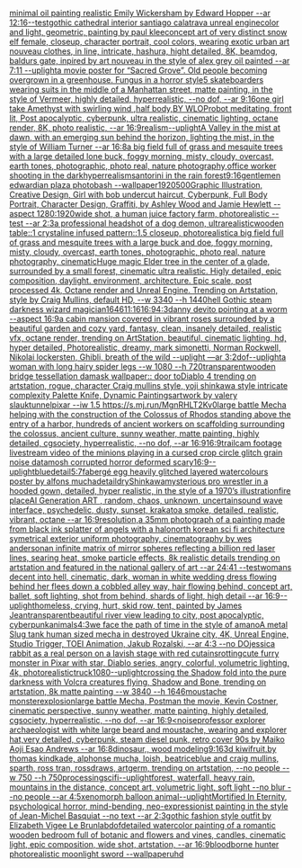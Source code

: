 [minimal oil painting realistic Emily Wickersham by Edward Hopper --ar 12:16](https://www.ebank.nz/aiartgenerator?category=minimal%2520oil%2520painting%2520realistic%2520Emily%2520Wickersham%2520by%2520Edward%2520Hopper%2520--ar%252012%3A16)[--test](https://www.ebank.nz/aiartgenerator?category=--test)[](https://www.ebank.nz/aiartgenerator?category=)[gothic cathedral interior santiago calatrava unreal engine](https://www.ebank.nz/aiartgenerator?category=gothic%2520cathedral%2520interior%2520santiago%2520calatrava%2520unreal%2520engine)[color and light, geometric, painting by paul klee](https://www.ebank.nz/aiartgenerator?category=color%2520and%2520light%2C%2520geometric%2C%2520painting%2520by%2520paul%2520klee)[concept art of very distinct snow elf  female, closeup, character portrait,  cool colors, wearing exotic urban art nouveau clothes, in line, intricate, hashura, hight detailed, 8K, beamdog, baldurs gate,  inpired by art nouveau in the style of alex grey oil painted --ar 7:11 --uplight](https://www.ebank.nz/aiartgenerator?category=concept%2520art%2520of%2520very%2520distinct%2520snow%2520elf%2520%2520female%2C%2520closeup%2C%2520character%2520portrait%2C%2520%2520cool%2520colors%2C%2520wearing%2520exotic%2520urban%2520art%2520nouveau%2520clothes%2C%2520in%2520line%2C%2520intricate%2C%2520hashura%2C%2520hight%2520detailed%2C%25208K%2C%2520beamdog%2C%2520baldurs%2520gate%2C%2520%2520inpired%2520by%2520art%2520nouveau%2520in%2520the%2520style%2520of%2520alex%2520grey%2520oil%2520painted%2520--ar%25207%3A11%2520--uplight)[a movie poster for “Sacred Grove”. Old people becoming overgrown in a greenhouse. Fungus in a horror style](https://www.ebank.nz/aiartgenerator?category=a%2520movie%2520poster%2520for%2520%E2%80%9CSacred%2520Grove%E2%80%9D.%2520Old%2520people%2520becoming%2520overgrown%2520in%2520a%2520greenhouse.%2520Fungus%2520in%2520a%2520horror%2520style)[5 skateboarders wearing suits in the middle of a Manhattan street, matte painting, in the style of Vermeer, highly detailed, hyperrealistic, --no dof, --ar 9:16](https://www.ebank.nz/aiartgenerator?category=5%2520skateboarders%2520wearing%2520suits%2520in%2520the%2520middle%2520of%2520a%2520Manhattan%2520street%2C%2520matte%2520painting%2C%2520in%2520the%2520style%2520of%2520Vermeer%2C%2520highly%2520detailed%2C%2520hyperrealistic%2C%2520--no%2520dof%2C%2520--ar%25209%3A16)[one girl take Amethyst with swirling wind ,half body,BY WLOP](https://www.ebank.nz/aiartgenerator?category=one%2520girl%2520take%2520Amethyst%2520with%2520swirling%2520wind%2520%2Chalf%2520body%2CBY%2520WLOP)[robot meditating, front lit, Post apocalyptic, cyberpunk, ultra realistic, cinematic lighting, octane render, 8K, photo realistic, --ar 16:9](https://www.ebank.nz/aiartgenerator?category=robot%2520meditating%2C%2520front%2520lit%2C%2520Post%2520apocalyptic%2C%2520cyberpunk%2C%2520ultra%2520realistic%2C%2520cinematic%2520lighting%2C%2520octane%2520render%2C%25208K%2C%2520photo%2520realistic%2C%2520--ar%252016%3A9)[realism](https://www.ebank.nz/aiartgenerator?category=realism)[--uplight](https://www.ebank.nz/aiartgenerator?category=--uplight)[A Valley in the mist at dawn, with an emerging sun behind the horizon, lighting the mist, in the style of William Turner --ar 16:8](https://www.ebank.nz/aiartgenerator?category=A%2520Valley%2520in%2520the%2520mist%2520at%2520dawn%2C%2520with%2520an%2520emerging%2520sun%2520behind%2520the%2520horizon%2C%2520lighting%2520the%2520mist%2C%2520in%2520the%2520style%2520of%2520William%2520Turner%2520--ar%252016%3A8)[a big field full of grass and mesquite trees with a large detailed lone buck, foggy morning, misty, cloudy, overcast, earth tones, photographic, photo real, nature photography,](https://www.ebank.nz/aiartgenerator?category=a%2520big%2520field%2520full%2520of%2520grass%2520and%2520mesquite%2520trees%2520with%2520a%2520large%2520detailed%2520lone%2520buck%2C%2520foggy%2520morning%2C%2520misty%2C%2520cloudy%2C%2520overcast%2C%2520earth%2520tones%2C%2520photographic%2C%2520photo%2520real%2C%2520nature%2520photography%2C)[office worker shooting in the dark](https://www.ebank.nz/aiartgenerator?category=office%2520worker%2520shooting%2520in%2520the%2520dark)[hyperrealism](https://www.ebank.nz/aiartgenerator?category=hyperrealism)[santorini in the rain forest](https://www.ebank.nz/aiartgenerator?category=santorini%2520in%2520the%2520rain%2520forest)[9:16](https://www.ebank.nz/aiartgenerator?category=9%3A16)[gentlemen edwardian plaza photobash --wallpaper](https://www.ebank.nz/aiartgenerator?category=gentlemen%2520edwardian%2520plaza%2520photobash%2520--wallpaper)[1920](https://www.ebank.nz/aiartgenerator?category=1920)[500](https://www.ebank.nz/aiartgenerator?category=500)[Graphic Illustration, Creative Design, Girl with bob undercut haircut, Cyberpunk, Full Body Portrait, Character Design, Graffiti, by Ashley Wood and Jamie Hewlett --aspect 1280:1920](https://www.ebank.nz/aiartgenerator?category=Graphic%2520Illustration%2C%2520Creative%2520Design%2C%2520Girl%2520with%2520bob%2520undercut%2520haircut%2C%2520Cyberpunk%2C%2520Full%2520Body%2520Portrait%2C%2520Character%2520Design%2C%2520Graffiti%2C%2520by%2520Ashley%2520Wood%2520and%2520Jamie%2520Hewlett%2520--aspect%25201280%3A1920)[wide shot, a human juice factory farm, photorealistic --test --ar 2:3](https://www.ebank.nz/aiartgenerator?category=wide%2520shot%2C%2520a%2520human%2520juice%2520factory%2520farm%2C%2520photorealistic%2520--test%2520--ar%25202%3A3)[a professional headshot of a dog demon, ultrarealistic](https://www.ebank.nz/aiartgenerator?category=a%2520professional%2520headshot%2520of%2520a%2520dog%2520demon%2C%2520ultrarealistic)[wooden table::1 crystaline infused pattern::1.5 closeup, photorealistic](https://www.ebank.nz/aiartgenerator?category=wooden%2520table%3A%3A1%2520crystaline%2520infused%2520pattern%3A%3A1.5%2520closeup%2C%2520photorealistic)[a big field full of grass and mesquite trees with a large buck and doe, foggy morning, misty, cloudy, overcast, earth tones, photographic, photo real, nature photography, cinematic](https://www.ebank.nz/aiartgenerator?category=a%2520big%2520field%2520full%2520of%2520grass%2520and%2520mesquite%2520trees%2520with%2520a%2520large%2520buck%2520and%2520doe%2C%2520foggy%2520morning%2C%2520misty%2C%2520cloudy%2C%2520overcast%2C%2520earth%2520tones%2C%2520photographic%2C%2520photo%2520real%2C%2520nature%2520photography%2C%2520cinematic)[Huge magic Elder tree in the center of a glade, surrounded by a small forest, cinematic ultra realistic. Higly detailed, epic composition, daylight. environment, architecture. Epic scale, post processed 4k, Octane render and Unreal Engine. Trending on Artstation, style by Craig Mullins, default HD, --w 3340 --h 1440](https://www.ebank.nz/aiartgenerator?category=Huge%2520magic%2520Elder%2520tree%2520in%2520the%2520center%2520of%2520a%2520glade%2C%2520surrounded%2520by%2520a%2520small%2520forest%2C%2520cinematic%2520ultra%2520realistic.%2520Higly%2520detailed%2C%2520epic%2520composition%2C%2520daylight.%2520environment%2C%2520architecture.%2520Epic%2520scale%2C%2520post%2520processed%25204k%2C%2520Octane%2520render%2520and%2520Unreal%2520Engine.%2520Trending%2520on%2520Artstation%2C%2520style%2520by%2520Craig%2520Mullins%2C%2520default%2520HD%2C%2520--w%25203340%2520--h%25201440)[hell Gothic  steam darkness wizard magician](https://www.ebank.nz/aiartgenerator?category=hell%2520Gothic%2520%2520steam%2520darkness%2520wizard%2520magician)[1646](https://www.ebank.nz/aiartgenerator?category=1646)[11:16](https://www.ebank.nz/aiartgenerator?category=11%3A16)[16:9](https://www.ebank.nz/aiartgenerator?category=16%3A9)[4:3](https://www.ebank.nz/aiartgenerator?category=4%3A3)[danny devito pointing at a worm --aspect 16:9](https://www.ebank.nz/aiartgenerator?category=danny%2520devito%2520pointing%2520at%2520a%2520worm%2520--aspect%252016%3A9)[a cabin mansion covered in vibrant roses surrounded by a beautiful garden and cozy yard, fantasy, clean, insanely detailed, realistic vfx, octane render, trending on ArtStation, beautiful, cinematic lighting, hd, hyper detailed, Photorealistic, dreamy, mark simonetti, Norman Rockwell, Nikolai lockersten, Ghibli, breath of the wild --uplight —ar 3:2](https://www.ebank.nz/aiartgenerator?category=a%2520cabin%2520mansion%2520covered%2520in%2520vibrant%2520roses%2520surrounded%2520by%2520a%2520beautiful%2520garden%2520and%2520cozy%2520yard%2C%2520fantasy%2C%2520clean%2C%2520insanely%2520detailed%2C%2520realistic%2520vfx%2C%2520octane%2520render%2C%2520trending%2520on%2520ArtStation%2C%2520beautiful%2C%2520cinematic%2520lighting%2C%2520hd%2C%2520hyper%2520detailed%2C%2520Photorealistic%2C%2520dreamy%2C%2520mark%2520simonetti%2C%2520Norman%2520Rockwell%2C%2520Nikolai%2520lockersten%2C%2520Ghibli%2C%2520breath%2520of%2520the%2520wild%2520--uplight%2520%E2%80%94ar%25203%3A2)[dof](https://www.ebank.nz/aiartgenerator?category=dof)[--uplight](https://www.ebank.nz/aiartgenerator?category=--uplight)[a woman with long hairy spider legs --w 1080 --h 720](https://www.ebank.nz/aiartgenerator?category=a%2520woman%2520with%2520long%2520hairy%2520spider%2520legs%2520--w%25201080%2520--h%2520720)[transparent](https://www.ebank.nz/aiartgenerator?category=transparent)[wooden bridge tessellation damask wallpaper:: door to](https://www.ebank.nz/aiartgenerator?category=wooden%2520bridge%2520tessellation%2520damask%2520wallpaper%3A%3A%2520door%2520to)[Diablo 4 trending on artstation, rogue, character Craig mullins style, yoji shinkawa style intricate complexity Palette Knife, Dynamic Paintings](https://www.ebank.nz/aiartgenerator?category=Diablo%25204%2520trending%2520on%2520artstation%2C%2520rogue%2C%2520character%2520Craig%2520mullins%2520style%2C%2520yoji%2520shinkawa%2520style%2520intricate%2520complexity%2520Palette%2520Knife%2C%2520Dynamic%2520Paintings)[artwork by valery slauk](https://www.ebank.nz/aiartgenerator?category=artwork%2520by%2520valery%2520slauk)[tunnel](https://www.ebank.nz/aiartgenerator?category=tunnel)[pixar --iw 1.5 <https://s.mj.run/MgnRHLT2Kv0>](https://www.ebank.nz/aiartgenerator?category=pixar%2520--iw%25201.5%2520%3Chttps%3A//s.mj.run/MgnRHLT2Kv0%3E)[large battle Mecha helping with the construction of the Colossus of Rhodos standing above the entry of a harbor, hundreds of ancient workers on scaffolding surrounding the colossus, ancient culture, sunny weather, matte painting, highly detailed, cgsociety, hyperrealistic, --no dof, --ar 16:9](https://www.ebank.nz/aiartgenerator?category=large%2520battle%2520Mecha%2520helping%2520with%2520the%2520construction%2520of%2520the%2520Colossus%2520of%2520Rhodos%2520standing%2520above%2520the%2520entry%2520of%2520a%2520harbor%2C%2520hundreds%2520of%2520ancient%2520workers%2520on%2520scaffolding%2520surrounding%2520the%2520colossus%2C%2520ancient%2520culture%2C%2520sunny%2520weather%2C%2520matte%2520painting%2C%2520highly%2520detailed%2C%2520cgsociety%2C%2520hyperrealistic%2C%2520--no%2520dof%2C%2520--ar%252016%3A9)[16:9](https://www.ebank.nz/aiartgenerator?category=16%3A9)[trailcam footage livestream video of the minions playing in a cursed crop circle glitch grain noise datamosh corrupted horror deformed scary](https://www.ebank.nz/aiartgenerator?category=trailcam%2520footage%2520livestream%2520video%2520of%2520the%2520minions%2520playing%2520in%2520a%2520cursed%2520crop%2520circle%2520glitch%2520grain%2520noise%2520datamosh%2520corrupted%2520horror%2520deformed%2520scary)[16:9](https://www.ebank.nz/aiartgenerator?category=16%3A9)[--uplight](https://www.ebank.nz/aiartgenerator?category=--uplight)[blue](https://www.ebank.nz/aiartgenerator?category=blue)[detail](https://www.ebank.nz/aiartgenerator?category=detail)[5:7](https://www.ebank.nz/aiartgenerator?category=5%3A7)[fabergé egg heavily glitched layered watercolours poster by alfons mucha](https://www.ebank.nz/aiartgenerator?category=faberg%C3%A9%2520egg%2520heavily%2520glitched%2520layered%2520watercolours%2520poster%2520by%2520alfons%2520mucha)[detail](https://www.ebank.nz/aiartgenerator?category=detail)[dry](https://www.ebank.nz/aiartgenerator?category=dry)[Shinkawa](https://www.ebank.nz/aiartgenerator?category=Shinkawa)[mysterious pro wrestler in a hooded gown, detailed, hyper realistic, in the style of a 1970’s illustration](https://www.ebank.nz/aiartgenerator?category=mysterious%2520pro%2520wrestler%2520in%2520a%2520hooded%2520gown%2C%2520detailed%2C%2520hyper%2520realistic%2C%2520in%2520the%2520style%2520of%2520a%25201970%E2%80%99s%2520illustration)[fire place](https://www.ebank.nz/aiartgenerator?category=fire%2520place)[AI Generation ART , random, chaos, unknown, uncertain](https://www.ebank.nz/aiartgenerator?category=AI%2520Generation%2520ART%2520%2C%2520random%2C%2520chaos%2C%2520unknown%2C%2520uncertain)[sound wave interface, psychedelic, dusty, sunset, krakatoa smoke, detailed, realistic, vibrant, octane --ar 16:9](https://www.ebank.nz/aiartgenerator?category=sound%2520wave%2520interface%2C%2520psychedelic%2C%2520dusty%2C%2520sunset%2C%2520krakatoa%2520smoke%2C%2520detailed%2C%2520realistic%2C%2520vibrant%2C%2520octane%2520--ar%252016%3A9)[resolution,](https://www.ebank.nz/aiartgenerator?category=resolution%2C)[a 35mm photograph of a painting made from black ink splatter of angels with a halo](https://www.ebank.nz/aiartgenerator?category=a%252035mm%2520photograph%2520of%2520a%2520painting%2520made%2520from%2520black%2520ink%2520splatter%2520of%2520angels%2520with%2520a%2520halo)[north korean sci fi architecture symetrical exterior uniform photography, cinematography by wes anderson](https://www.ebank.nz/aiartgenerator?category=north%2520korean%2520sci%2520fi%2520architecture%2520symetrical%2520exterior%2520uniform%2520photography%2C%2520cinematography%2520by%2520wes%2520anderson)[an infinite matrix of mirror spheres reflecting a billion red laser lines, searing heat, smoke particle effects, 8k realistic details trending on artstation and featured in the national gallery of art --ar 24:41 --test](https://www.ebank.nz/aiartgenerator?category=an%2520infinite%2520matrix%2520of%2520mirror%2520spheres%2520reflecting%2520a%2520billion%2520red%2520laser%2520lines%2C%2520searing%2520heat%2C%2520smoke%2520particle%2520effects%2C%25208k%2520realistic%2520details%2520trending%2520on%2520artstation%2520and%2520featured%2520in%2520the%2520national%2520gallery%2520of%2520art%2520--ar%252024%3A41%2520--test)[womans decent into hell, cinematic, dark, woman in white wedding dress flowing behind her flees down a cobbled alley way, hair flowing behind, concept art, ballet, soft lighting, shot from behind, shards of light, high detail --ar 16:9](https://www.ebank.nz/aiartgenerator?category=womans%2520decent%2520into%2520hell%2C%2520cinematic%2C%2520dark%2C%2520woman%2520in%2520white%2520wedding%2520dress%2520flowing%2520behind%2520her%2520flees%2520down%2520a%2520cobbled%2520alley%2520way%2C%2520hair%2520flowing%2520behind%2C%2520concept%2520art%2C%2520ballet%2C%2520soft%2520lighting%2C%2520shot%2520from%2520behind%2C%2520shards%2520of%2520light%2C%2520high%2520detail%2520--ar%252016%3A9)[--uplight](https://www.ebank.nz/aiartgenerator?category=--uplight)[homeless, crying, hurt, skid row, tent, painted by James Jean](https://www.ebank.nz/aiartgenerator?category=homeless%2C%2520crying%2C%2520hurt%2C%2520skid%2520row%2C%2520tent%2C%2520painted%2520by%2520James%2520Jean)[transparent](https://www.ebank.nz/aiartgenerator?category=transparent)[beautiful river view leading to city, post apocalyptic, cyberpunk](https://www.ebank.nz/aiartgenerator?category=beautiful%2520river%2520view%2520leading%2520to%2520city%2C%2520post%2520apocalyptic%2C%2520cyberpunk)[animals](https://www.ebank.nz/aiartgenerator?category=animals)[4:3](https://www.ebank.nz/aiartgenerator?category=4%3A3)[we face the path of time in the style of amano](https://www.ebank.nz/aiartgenerator?category=we%2520face%2520the%2520path%2520of%2520time%2520in%2520the%2520style%2520of%2520amano)[A metal Slug tank human sized mecha in destroyed Ukraine city, 4K, Unreal Engine, Studio Trigger, TOEI Animation, Jakub Rozalski, --ar 4:3 --no DO](https://www.ebank.nz/aiartgenerator?category=A%2520metal%2520Slug%2520tank%2520human%2520sized%2520mecha%2520in%2520destroyed%2520Ukraine%2520city%2C%25204K%2C%2520Unreal%2520Engine%2C%2520Studio%2520Trigger%2C%2520TOEI%2520Animation%2C%2520Jakub%2520Rozalski%2C%2520--ar%25204%3A3%2520--no%2520DO)[jessica rabbit as a real person on a lavish stage with red cutains](https://www.ebank.nz/aiartgenerator?category=jessica%2520rabbit%2520as%2520a%2520real%2520person%2520on%2520a%2520lavish%2520stage%2520with%2520red%2520cutains)[rotting](https://www.ebank.nz/aiartgenerator?category=rotting)[cute furry monster in Pixar with star, Diablo series, angry, colorful, volumetric lighting, 4k, photorealistic](https://www.ebank.nz/aiartgenerator?category=cute%2520furry%2520monster%2520in%2520Pixar%2520with%2520star%2C%2520Diablo%2520series%2C%2520angry%2C%2520colorful%2C%2520volumetric%2520lighting%2C%25204k%2C%2520photorealistic)[truck](https://www.ebank.nz/aiartgenerator?category=truck)[1080](https://www.ebank.nz/aiartgenerator?category=1080)[--uplight](https://www.ebank.nz/aiartgenerator?category=--uplight)[crossing the Shadow fold into the pure darkness with Volcra creatures flying, Shadow and Bone, trending on artstation, 8k matte painting --w 3840 --h 1646](https://www.ebank.nz/aiartgenerator?category=crossing%2520the%2520Shadow%2520fold%2520into%2520the%2520pure%2520darkness%2520with%2520Volcra%2520creatures%2520flying%2C%2520Shadow%2520and%2520Bone%2C%2520trending%2520on%2520artstation%2C%25208k%2520matte%2520painting%2520--w%25203840%2520--h%25201646)[moustache monster](https://www.ebank.nz/aiartgenerator?category=moustache%2520monster)[explosion](https://www.ebank.nz/aiartgenerator?category=explosion)[large battle Mecha, Postman the movie, Kevin Costner, cinematic perspective, sunny weather, matte painting, highly detailed, cgsociety, hyperrealistic, --no dof, --ar 16:9](https://www.ebank.nz/aiartgenerator?category=large%2520battle%2520Mecha%2C%2520Postman%2520the%2520movie%2C%2520Kevin%2520Costner%2C%2520cinematic%2520perspective%2C%2520sunny%2520weather%2C%2520matte%2520painting%2C%2520highly%2520detailed%2C%2520cgsociety%2C%2520hyperrealistic%2C%2520--no%2520dof%2C%2520--ar%252016%3A9)[<noise](https://www.ebank.nz/aiartgenerator?category=%3Cnoise)[professor explorer archaeologist with white large beard and moustache, wearing and explorer hat,very detailed, cyberpunk, steam diesel punk, retro cover 90s by Maiko Aoji Esao Andrews --ar 16:8](https://www.ebank.nz/aiartgenerator?category=professor%2520explorer%2520archaeologist%2520with%2520white%2520large%2520beard%2520and%2520moustache%2C%2520wearing%2520and%2520explorer%2520hat%2Cvery%2520detailed%2C%2520cyberpunk%2C%2520steam%2520diesel%2520punk%2C%2520retro%2520cover%252090s%2520by%2520Maiko%2520Aoji%2520Esao%2520Andrews%2520--ar%252016%3A8)[dinosaur,, wood modeling](https://www.ebank.nz/aiartgenerator?category=dinosaur%2C%2C%2520wood%2520modeling)[9:16](https://www.ebank.nz/aiartgenerator?category=9%3A16)[3d kiwifruit,by thomas kindkade, alphonse mucha, loish, beatriceblue and craig mullins, sparth, ross tran, rossdraws, artgerm, trending on artstation, --no people --w 750 --h 750](https://www.ebank.nz/aiartgenerator?category=3d%2520kiwifruit%2Cby%2520thomas%2520kindkade%2C%2520alphonse%2520mucha%2C%2520loish%2C%2520beatriceblue%2520and%2520craig%2520mullins%2C%2520sparth%2C%2520ross%2520tran%2C%2520rossdraws%2C%2520artgerm%2C%2520trending%2520on%2520artstation%2C%2520--no%2520people%2520--w%2520750%2520--h%2520750)[processing](https://www.ebank.nz/aiartgenerator?category=processing)[scifi](https://www.ebank.nz/aiartgenerator?category=scifi)[--uplight](https://www.ebank.nz/aiartgenerator?category=--uplight)[forest, waterfall, heavy rain, mountains in the distance, concept art, volumetric light, soft light   --no blur --no people --ar 4:5](https://www.ebank.nz/aiartgenerator?category=forest%2C%2520waterfall%2C%2520heavy%2520rain%2C%2520mountains%2520in%2520the%2520distance%2C%2520concept%2520art%2C%2520volumetric%2520light%2C%2520soft%2520light%2520%2520%2520--no%2520blur%2520--no%2520people%2520--ar%25204%3A5)[xenomorph balloon animal](https://www.ebank.nz/aiartgenerator?category=xenomorph%2520balloon%2520animal)[--uplight](https://www.ebank.nz/aiartgenerator?category=--uplight)[Mortified In Eternity, psychological horror, mind-bending, neo-expressionist painting in the style of Jean-Michel Basquiat --no text --ar 2:3](https://www.ebank.nz/aiartgenerator?category=Mortified%2520In%2520Eternity%2C%2520psychological%2520horror%2C%2520mind-bending%2C%2520neo-expressionist%2520painting%2520in%2520the%2520style%2520of%2520Jean-Michel%2520Basquiat%2520--no%2520text%2520--ar%25202%3A3)[gothic fashion style outfit by Elizabeth Vigee Le Brun](https://www.ebank.nz/aiartgenerator?category=gothic%2520fashion%2520style%2520outfit%2520by%2520Elizabeth%2520Vigee%2520Le%2520Brun)[lab](https://www.ebank.nz/aiartgenerator?category=lab)[dof](https://www.ebank.nz/aiartgenerator?category=dof)[detailed watercolor painting of a romantic wooden bedroom full of botanic and flowers and vines, candles, cinematic light, epic composition, wide shot, artstation, --ar 16:9](https://www.ebank.nz/aiartgenerator?category=detailed%2520watercolor%2520painting%2520of%2520a%2520romantic%2520wooden%2520bedroom%2520full%2520of%2520botanic%2520and%2520flowers%2520and%2520vines%2C%2520candles%2C%2520cinematic%2520light%2C%2520epic%2520composition%2C%2520wide%2520shot%2C%2520artstation%2C%2520--ar%252016%3A9)[bloodborne hunter photorealistic moonlight sword --wallpaper](https://www.ebank.nz/aiartgenerator?category=bloodborne%2520hunter%2520photorealistic%2520moonlight%2520sword%2520--wallpaper)[uhd](https://www.ebank.nz/aiartgenerator?category=uhd)